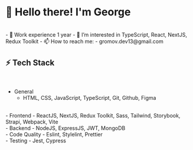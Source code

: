 <h1>👋 Hello there! I'm George</h1>

<br>
-	🔭 Work experience 1 year
- 👀 I’m interested in TypeScript, React, NextJS, Redux Toolkit
- 📫 How to reach me: 
	- gromov.dev13@gmail.com

<br>

<h2>⚡ Tech Stack</h2>

<br>

-	General
	-	HTML, CSS, JavaScript, TypeScript, Git, Github, Figma
<br>
-	Frontend
	-	ReactJS, NextJS, Redux Toolkit, Sass, Tailwind, Storybook, Strapi, Webpack, Vite
<br>
-	Backend
	-	NodeJS, ExpressJS, JWT, MongoDB
<br>
-	Code Quality
	-	Eslint, Stylelint, Prettier
<br>
-	Testing
	-	Jest, Cypress

<!--
<h3>General</h3>


<table width='100%'>
  <tr>
	<td align="center" width="110" height="110">
      <img src="https://github.com/devicons/devicon/blob/master/icons/html5/html5-original.svg" width="36" height="36" alt="html" />
      <br>HTML
    </td>
		<td align="center" width="110" height="110"> 
        <img src="https://github.com/devicons/devicon/blob/master/icons/css3/css3-original.svg" width="36" height="36" alt="css" />
      <br>CSS
    </td>
    <td align="center" width="110" height="110">
        <img src="https://raw.githubusercontent.com/devicons/devicon/1119b9f84c0290e0f0b38982099a2bd027a48bf1/icons/javascript/javascript-original.svg" width="36" height="36" alt="javascript" />
      <br>JavaScript
    </td>
    <td align="center" width="110" height="110">
        <img src="https://raw.githubusercontent.com/devicons/devicon/1119b9f84c0290e0f0b38982099a2bd027a48bf1/icons/typescript/typescript-original.svg" width="36" height="36" alt="typescript" />
      <br>TypeScript
    </td>
    <td align="center" width="110" height="110">
        <img src="https://raw.githubusercontent.com/devicons/devicon/1119b9f84c0290e0f0b38982099a2bd027a48bf1/icons/figma/figma-original.svg" width="36" height="36" alt="figma" />
      <br>Figma
    </td>
    <td align="center" width="110" height="110">
        <img src="https://raw.githubusercontent.com/devicons/devicon/1119b9f84c0290e0f0b38982099a2bd027a48bf1/icons/git/git-original.svg" width="36" height="36" alt="git" />
      <br>Git
    </td>
    <td align="center" width="110" height="110"> 
        <img src="https://github.com/devicons/devicon/blob/master/icons/github/github-original.svg" width="36" height="36" alt="github" />
      <br>Github
    </td>
  </tr> 
</table>

<br>

<h3>Frontend</h3>

<table width='100%'>
  <tr>
    <td align="center" width="110" height="110">
      <img src="https://raw.githubusercontent.com/samfromaway/samfromaway/master/.github/images/nextjs.png" width="36" height="36" alt="Next" />
      <br>Next JS
    </td>
   <td align="center" width="110" height="110">
      <img src="https://brandlogos.net/wp-content/uploads/2020/09/react-logo.png" width="36" height="36" alt="React" />
      <br>React JS
    </td>
 		<td align="center" width="110" height="110">
      <img src="https://cdn.worldvectorlogo.com/logos/redux.svg" width="36" height="36" alt="Redux" />
      <br>Redux Toolkit
    </td>
		<td align="center" width="110" height="110"> 
      <img src="https://brandeps.com/icon-download/S/Storybook-icon-vector-02.svg" width="36" height="36" alt="storybook" />
      <br>Storybook
    </td>
    <td align="center" width="110" height="110">
      <img src="https://brandeps.com/icon-download/S/Sass-icon-vector-04.svg" width="36" height="36" alt="Sass" />
      <br>Sass
    </td>
   <td align="center" width="110" height="110">
      <img src="https://github.com/devicons/devicon/blob/master/icons/tailwindcss/tailwindcss-plain.svg" width="36" height="36" alt="Tailwind" />
      <br>Tailwind
    </td>
   <td align="center" width="110" height="110">
      <img src="https://cdn.worldvectorlogo.com/logos/bootstrap-4.svg" width="36" height="36" alt="Bootstrap" />
      <br>Bootstrap
    </td>
  </tr> 
    <tr>
    <td align="center" width="110" height="110"> 
      <img src="https://brandeps.com/icon-download/W/Webpack-icon-vector-02.svg" width="36" height="36" alt="Webpack" />
      <br>Webpack
    </td>
    <td align="center" width="110" height="110"> 
      <img src="https://vitejs.dev/logo.svg" width="36" height="36" alt="Vite" />
      <br>Vite
    </td> 
  </tr> 
</table>

<br>

<h3>Code Quality</h3>

<table width='100%'>
  <tr>
	  <td align="center" width="110" height="110">
      <img src="https://brandeps.com/icon-download/P/Prettier-icon-vector-02.svg" width="36" height="36" alt="prettier" />
      <br>Prettier
    </td>
     <td align="center" width="110" height="110">
      <img src="https://brandeps.com/icon-download/E/Eslint-icon-vector-02.svg" width="36" height="36" alt="eslint" />
      <br>Eslint
    </td>
    <td align="center" width="110" height="110">
      <img src="https://brandeps.com/logo-download/S/Stylelint-logo-vector-01.svg" width="36" height="36" alt="Prettier" />
      <br>Stylelint
    </td>
  </tr> 
</table>

<br>

<h3>Testing</h3>

<table width='100%'>
  <tr>
     <td align="center" width="110" height="110"> 
        <img src="https://brandeps.com/icon-download/J/Jest-icon-vector-02.svg" width="36" height="36" alt="Jest" />
      <br>Jest
    </td>
    <td align="center" width="110" height="110"> 
      <img src="https://brandeps.com/icon-download/C/Cypress-icon-vector-01.svg" width="36" height="36" alt="cypress" />
      <br>Cypress
    </td>
  </tr> 
</table>

<br>


- 👋 Hi, I’m George
- 👀 I’m interested in TypeScript, React, NextJS
- ⚡ Technologies:
  - JavaScript, TypeScript, 
  - React, Next.js, Astro
  - Redux Toolkit, Zustand

- 📫 How to reach me:
  - gromov.dev13@gmail.com 


**GromovGeorge/GromovGeorge** is a ✨ _special_ ✨ repository because its `README.md` (this file) appears on your GitHub profile.

Here are some ideas to get you started:

- 🔭 I’m currently working on ...
- 🌱 I’m currently learning ...
- 👯 I’m looking to collaborate on ...
- 🤔 I’m looking for help with ...
- 💬 Ask me about ...
- 📫 How to reach me: ...
- 😄 Pronouns: ...
- ⚡ Fun fact: ...
-->

